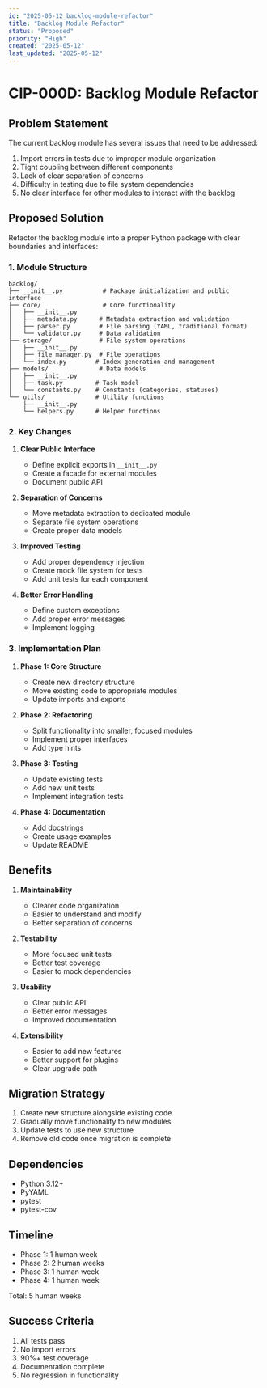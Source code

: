 ```yaml
---
id: "2025-05-12_backlog-module-refactor"
title: "Backlog Module Refactor"
status: "Proposed"
priority: "High"
created: "2025-05-12"
last_updated: "2025-05-12"
---
```


# CIP-000D: Backlog Module Refactor

## Problem Statement

The current backlog module has several issues that need to be addressed:

1. Import errors in tests due to improper module organization
2. Tight coupling between different components
3. Lack of clear separation of concerns
4. Difficulty in testing due to file system dependencies
5. No clear interface for other modules to interact with the backlog

## Proposed Solution

Refactor the backlog module into a proper Python package with clear boundaries and interfaces:

### 1. Module Structure

```
backlog/
├── __init__.py           # Package initialization and public interface
├── core/                 # Core functionality
│   ├── __init__.py
│   ├── metadata.py      # Metadata extraction and validation
│   ├── parser.py        # File parsing (YAML, traditional format)
│   └── validator.py     # Data validation
├── storage/             # File system operations
│   ├── __init__.py
│   ├── file_manager.py  # File operations
│   └── index.py        # Index generation and management
├── models/              # Data models
│   ├── __init__.py
│   ├── task.py         # Task model
│   └── constants.py    # Constants (categories, statuses)
└── utils/              # Utility functions
    ├── __init__.py
    └── helpers.py      # Helper functions
```

### 2. Key Changes

1. **Clear Public Interface**
   - Define explicit exports in `__init__.py`
   - Create a facade for external modules
   - Document public API

2. **Separation of Concerns**
   - Move metadata extraction to dedicated module
   - Separate file system operations
   - Create proper data models

3. **Improved Testing**
   - Add proper dependency injection
   - Create mock file system for tests
   - Add unit tests for each component

4. **Better Error Handling**
   - Define custom exceptions
   - Add proper error messages
   - Implement logging

### 3. Implementation Plan

1. **Phase 1: Core Structure**
   - Create new directory structure
   - Move existing code to appropriate modules
   - Update imports and exports

2. **Phase 2: Refactoring**
   - Split functionality into smaller, focused modules
   - Implement proper interfaces
   - Add type hints

3. **Phase 3: Testing**
   - Update existing tests
   - Add new unit tests
   - Implement integration tests

4. **Phase 4: Documentation**
   - Add docstrings
   - Create usage examples
   - Update README

## Benefits

1. **Maintainability**
   - Clearer code organization
   - Easier to understand and modify
   - Better separation of concerns

2. **Testability**
   - More focused unit tests
   - Better test coverage
   - Easier to mock dependencies

3. **Usability**
   - Clear public API
   - Better error messages
   - Improved documentation

4. **Extensibility**
   - Easier to add new features
   - Better support for plugins
   - Clear upgrade path

## Migration Strategy

1. Create new structure alongside existing code
2. Gradually move functionality to new modules
3. Update tests to use new structure
4. Remove old code once migration is complete

## Dependencies

- Python 3.12+
- PyYAML
- pytest
- pytest-cov

## Timeline

- Phase 1: 1 human week
- Phase 2: 2 human weeks
- Phase 3: 1 human week
- Phase 4: 1 human week

Total: 5 human weeks

## Success Criteria

1. All tests pass
2. No import errors
3. 90%+ test coverage
4. Documentation complete
5. No regression in functionality 